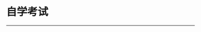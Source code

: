 # 自学考试

---

<content-page 
    uid="8f69a6dc-fcb0-4662-820a-aef4b57aab66"
    :superlink="[
       {
          uuid:'712bda5e-5240-42f8-9a48-c53231c11d99',
          title: '自助服务系统',
          icon: 'https://zikao.hneao.cn/net/image/login_ico2.png',
          href: 'https://zikao.hneao.cn/net/netExamineeAction.do',
          description: '湖南省高等教育自学考试自助服务系统'
        },
        {
          uuid:'97fa4054-1579-4744-a8bf-5a07f0f7f6bd',
          title: '自考数字化',
          icon: 'http://it200.cn/images/logo/default.png',
          href: 'http://www.zikao.com.cn/login.jsp',
          description: '高等教育自学考试数字化学习平台'
        },
        {
          uuid:'5bf4ce9a-6282-488f-a154-db8c2a25e532',
          title: '网络助学平台',
          icon: 'http://it200.cn/images/logo/default.png',
          href: 'https://hn.selfstudent.smartchutou.com/login',
          description: '湖南省高等教育自学考试网络助学平台'
        },
        {
          uuid:'171e6a46-50ce-4027-b068-5827a54c3c76',
          title: '综合测评',
          icon: 'http://it200.cn/images/logo/default.png',
          href: 'https://xtu.edu-cj.com/',
          description: '湘潭大学自考综合测评教学管理平台'
        }
    ]"
/>
